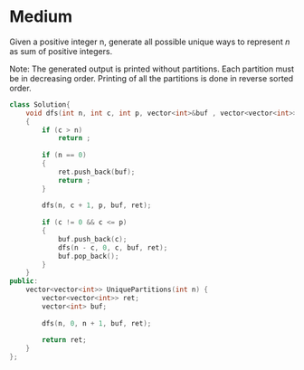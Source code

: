 # Medium

Given a positive integer n, generate all possible unique ways to represent $n$ as sum of positive integers.

Note: The generated output is printed without partitions. Each partition must be in decreasing order. Printing of all the partitions is done in reverse sorted order.

```cpp
class Solution{
    void dfs(int n, int c, int p, vector<int>&buf , vector<vector<int>>& ret)
    {
        if (c > n)
            return ;
            
        if (n == 0)
        {
            ret.push_back(buf);
            return ;
        }
        
        dfs(n, c + 1, p, buf, ret);
        
        if (c != 0 && c <= p)
        {
            buf.push_back(c);
            dfs(n - c, 0, c, buf, ret);
            buf.pop_back();
        }
    }
public:
    vector<vector<int>> UniquePartitions(int n) {
        vector<vector<int>> ret;
        vector<int> buf;
        
        dfs(n, 0, n + 1, buf, ret);
        
        return ret;
    }
};
```
